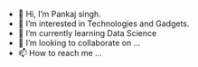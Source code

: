 - 👋 Hi, I’m Pankaj singh.
- 👀 I’m interested in Technologies and Gadgets.
- 🌱 I’m currently learning Data Science 
- 💞️ I’m looking to collaborate on ...
- 📫 How to reach me ...

<!---
jackedonps/jackedonps is a ✨ special ✨ repository because its `README.md` (this file) appears on your GitHub profile.
You can click the Preview link to take a look at your changes.
--->
